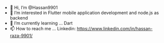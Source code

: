 - 👋 Hi, I’m @Hassan9901
- 👀 I’m interested in Flutter mobile application development and node.js as backend
- 🌱 I’m currently learning ... Dart
- 📫 How to reach me ... Linkedin: https://www.linkedin.com/in/hassan-raza-9901/

<!---
Hassan9901/Hassan9901 is a ✨ special ✨ repository because its `README.md` (this file) appears on your GitHub profile.
You can click the Preview link to take a look at your changes.
--->
